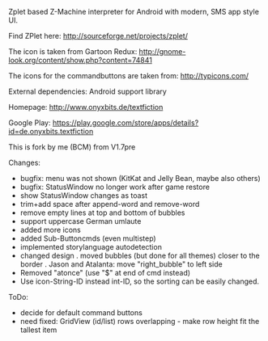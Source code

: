 Zplet based Z-Machine interpreter for Android with modern, SMS app style UI.

Find ZPlet here: 
http://sourceforge.net/projects/zplet/

The icon is taken from Gartoon Redux: 
http://gnome-look.org/content/show.php?content=74841

The icons for the commandbuttons are taken from:
http://typicons.com/

External dependencies:
Android support library

Homepage:
http://www.onyxbits.de/textfiction

Google Play:
https://play.google.com/store/apps/details?id=de.onyxbits.textfiction

This is fork by me (BCM) from V1.7pre

Changes:
- bugfix: menu was not shown (KitKat and Jelly Bean, maybe also others)
- bugfix: StatusWindow no longer work after game restore
- show StatusWindow changes as toast
- trim+add space after append-word and remove-word
- remove empty lines at top and bottom of bubbles
- support uppercase German umlaute
- added more icons
- added Sub-Buttoncmds (even multistep)
- implemented storylanguage autodetection
- changed design
. moved bubbles (but done for all themes) closer to the border
. Jason and Atalanta: move "right_bubble" to left side
- Removed "atonce" (use "$" at end of cmd instead)
- Use icon-String-ID instead int-ID, so the sorting can be easily changed.

ToDo:
- decide for default command buttons
- need fixed: GridView (id/list) rows overlapping - make row height fit the tallest item
